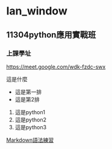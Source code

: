 # Ian_window
## 11304python應用實戰班
### 上課學址
https://meet.google.com/wdk-fzdc-swx

這是什麼

- 這是第一排
- 這是第2排

1. 這是python1
2. 這是python2
3. 這是python3


 [Markdown語法練習](./markdown練習/README.md)